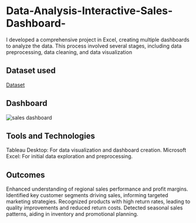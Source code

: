 # Data-Analysis-Interactive-Sales-Dashboard-
I developed a comprehensive project in Excel, creating multiple dashboards to analyze the data. This process involved several stages, including data preprocessing, data cleaning, and data visualization 
## Dataset used
<a href = "https://github.com/Harshu-1234/Data-Analysis-Interactive-Sales-Dashboard-/blob/main/Interactive%20Sales%20Dashboard%20for%20Revenue%20and%20Profit%20Analysis/Sample%20-%20Superstore.xls"> Dataset</a>
## Dashboard
![sales dashboard](https://github.com/user-attachments/assets/44d97aae-ea8e-4f9c-add7-153764716da5)
## Tools and Technologies
Tableau Desktop: For data visualization and dashboard creation.
Microsoft Excel: For initial data exploration and preprocessing.
## Outcomes
Enhanced understanding of regional sales performance and profit margins.
Identified key customer segments driving sales, informing targeted marketing strategies.
Recognized products with high return rates, leading to quality improvements and reduced return costs.
Detected seasonal sales patterns, aiding in inventory and promotional planning.
